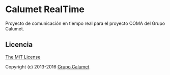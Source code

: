 # Calumet RealTime

Proyecto de comunicación en tiempo real para el proyecto COMA del Grupo Calumet.

## Licencia

[The MIT License](http://opensource.org/licenses/MIT)

Copyright (c) 2013-2016 [Grupo Calumet](http://cormoran.uis.edu.co/calumet)
